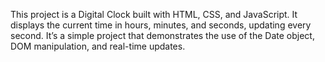 This project is a Digital Clock built with HTML, CSS, and JavaScript.
It displays the current time in hours, minutes, and seconds, updating every second.
It’s a simple project that demonstrates the use of the Date object, DOM manipulation, and real-time updates.
